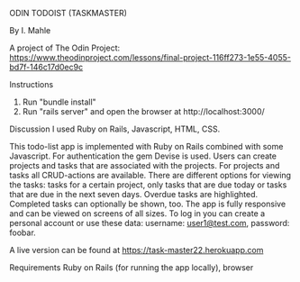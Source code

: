 ODIN TODOIST (TASKMASTER)

By I. Mahle

A project of The Odin Project: https://www.theodinproject.com/lessons/final-project-116ff273-1e55-4055-bd7f-146c17d0ec9c

Instructions

1. Run "bundle install"
2. Run "rails server" and open the browser at http://localhost:3000/

Discussion
I used Ruby on Rails, Javascript, HTML, CSS.

This todo-list app is implemented with Ruby on Rails combined with some Javascript. For authentication the gem Devise is used. Users can create projects and tasks that are associated with the projects. For projects and tasks all CRUD-actions are available. There are different options for viewing the tasks: tasks for a certain project, only tasks that are due today or tasks that are due in the next seven days. Overdue tasks are highlighted. Completed tasks can optionally be shown, too. The app is fully responsive and can be viewed on screens of all sizes. To log in you can create a personal account or use these data: username: user1@test.com, password: foobar.

A live version can be found at https://task-master22.herokuapp.com

Requirements
Ruby on Rails (for running the app locally), browser

